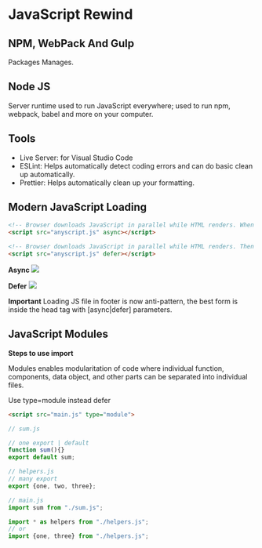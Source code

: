 # JavaScript Rewind

## NPM, WebPack And Gulp
Packages Manages.

## Node JS
Server runtime used to run JavaScript everywhere; used to run npm, webpack, babel and more on your computer. 

## Tools

- Live Server: for Visual Studio Code
- ESLint: Helps automatically detect coding errors and can do basic clean up automatically.
- Prettier: Helps automatically clean up your formatting. 

## Modern JavaScript Loading

```html
<!-- Browser downloads JavaScript in parallel while HTML renders. When JavaScript is fully loaded, rendering stops while JavaScript is executed.   -->
<script src="anyscript.js" async></script>

<!-- Browser downloads JavaScript in parallel while HTML renders. Then defers execution of JavaScript until HTML rendering is completed. -->
<script src="anyscript.js" defer></script>
```
**Async**
<img src="img/async-loading.png" />

**Defer**
<img src="img/defer-loading.png" />

**Important**
Loading JS file in footer is now anti-pattern, the best form is inside the head tag with [async|defer] parameters.

## JavaScript Modules

**Steps to use import**

Modules enables modularitation of code where individual function, components, data object, and other parts can be separated into individual files.

Use type=module instead defer

```html
<script src="main.js" type="module"> 
```

```javascript
// sum.js

// one export | default
function sum(){}
export default sum;

// helpers.js
// many export
export {one, two, three};

// main.js
import sum from "./sum.js";

import * as helpers from "./helpers.js";
// or
import {one, three} from "./helpers.js";
```
